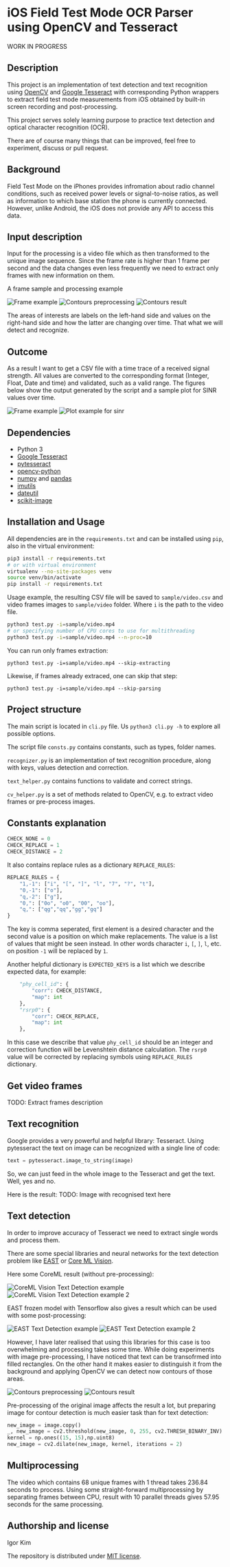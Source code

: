 # iOS Field Test Mode OCR Parser using OpenCV and Tesseract

WORK IN PROGRESS

## Description
This project is an implementation of text detection and text recognition using [OpenCV](https://opencv.org) and [Google Tesseract](https://opensource.google.com/projects/tesseract) with corresponding Python wrappers to extract field test mode measurements from iOS obtained by built-in screen recording and post-processing.

This project serves solely learning purpose to practice text detection and optical character recognition (OCR).

There are of course many things that can be improved, feel free to experiment, discuss or pull request.

## Background
Field Test Mode on the iPhones provides infromation about radio channel conditions, such as received power levels or signal-to-noise ratios, as well as information to which base station the phone is currently connected. However, unlike Android, the iOS does not provide any API to access this data.

## Input description
Input for the processing is a video file which as then transformed to the unique image sequence. Since the frame rate is higher than 1 frame per second and the data changes even less frequently we need to extract only frames with new information on them.

A frame sample and processing example

![Frame example](screenshots/frame0.png)
![Contours preprocessing](screenshots/preprocessing.png) 
![Contours result](screenshots/contours.png) 

The areas of interests are labels on the left-hand side and values on the right-hand side and how the latter are changing over time. That what we will detect and recognize.

## Outcome
As a result I want to get a CSV file with a time trace of a received signal strength. All values are converted to the corresponding format (Integer, Float, Date and time) and validated, such as a valid range. The figures below show the output generated by the script and a sample plot for SINR values over time.

![Frame example](screenshots/table.png) 
![Plot example for sinr](screenshots/plot.png)

## Dependencies
* Python 3
* [Google Tesseract](https://github.com/tesseract-ocr/tesseract)
* [pytesseract](https://pypi.org/project/pytesseract/)
* [opencv-python](https://pypi.org/project/opencv-python/)
* [numpy](https://pypi.org/project/numpy/) and [pandas](https://pypi.org/project/pandas/) 
* [imutils](https://pypi.org/project/imutils/)
* [dateutil](https://pypi.org/project/python-dateutil/)
* [scikit-image](https://scikit-image.org)

## Installation and Usage
All dependencies are in the `requirements.txt` and can be installed using `pip`, also in the virtual environment:
```bash
pip3 install -r requirements.txt
# or with virtual environment
virtualenv --no-site-packages venv
source venv/bin/activate
pip install -r requirements.txt
```

Usage example, the resulting CSV file will be saved to `sample/video.csv` and video frames images to `sample/video` folder. Where `i` is the path to the video file.
```bash
python3 test.py -i=sample/video.mp4
# or specifying number of CPU cores to use for multithreading
python3 test.py -i=sample/video.mp4 --n-proc=10
```

You can run only frames extraction:
```
python3 test.py -i=sample/video.mp4 --skip-extracting
```

Likewise, if frames already extraced, one can skip that step:
```
python3 test.py -i=sample/video.mp4 --skip-parsing
```

## Project structure
The main script is located in `cli.py` file. Us `python3 cli.py -h` to explore all possible options.

The script file `consts.py` contains constants, such as types, folder names. 

`recognizer.py` is an implementation of text recognition procedure, along with keys, values detection and correction.

`text_helper.py` contains functions to validate and correct strings.

`cv_helper.py` is a set of methods related to OpenCV, e.g. to extract video frames or pre-process images.

## Constants explanation

```python
CHECK_NONE = 0
CHECK_REPLACE = 1
CHECK_DISTANCE = 2
```
It also contains replace rules as a dictionary `REPLACE_RULES`:
```python
REPLACE_RULES = {
    "1,-1": ["i", "[", "]", "l", "7", "?", "t"],
    "0,-1": ["o"],
    "q,-2": ["g"],
    "0,": ["0o", "o0", "00", "oo"],
    "q,": ["qg","qq","gg","gq"]
}
```
The key is comma seperated, first element is a desired character and the second value is a position on which make replacements. The value is a list of values that might be seen instead. In other words character `i`, `[`, `]`, `l`, etc. on position `-1` will be replaced by `1`.

Another helpful dictionary is `EXPECTED_KEYS` is a list which we describe expected data, for example:
```python
    "phy_cell_id": {
        "corr": CHECK_DISTANCE,
        "map": int
    },
    "rsrp0": {
        "corr": CHECK_REPLACE,
        "map": int
    },
```
In this case we describe that value `phy_cell_id` should be an integer and correction function will be Levenshtein distance calculation. The `rsrp0` value will be corrected by replacing symbols using `REPLACE_RULES` dictionary.

## Get video frames
TODO: Extract frames description

## Text recognition
Google provides a very powerful and helpful library: Tesseract. Using pytesseract the text on image can be recognized with a single line of code:
```python
text = pytesseract.image_to_string(image)
```

So, we can just feed in the whole image to the Tesseract and get the text. Well, yes and no.

Here is the result:
TODO: Image with recognised text here

## Text detection
In order to improve accuracy of Tesseract we need to extract single words and process them.

There are some special libraries and neural networks for the text detection problem like [EAST](https://github.com/argman/EAST) or [Core ML Vision](https://developer.apple.com/documentation/vision).

Here some CoreML result (without pre-processing):

![CoreML Vision Text Detection example](screenshots/coreml.png) ![CoreML Vision Text Detection example 2](screenshots/coreml1.png)

EAST frozen model with Tensorflow also gives a result which can be used with some post-processing:

![EAST Text Detection example](screenshots/east.png) 
![EAST Text Detection example 2](screenshots/east1.png)

However, I have later realised that using this libraries for this case is too overwhelming and processing takes some time. While doing experiments with image pre-processing, I have noticed that text can be transofrmed into filled rectangles. On the other hand it makes easier to distinguish it from the background and applying OpenCV we can detect now contours of those areas.

![Contours preprocessing](screenshots/preprocessing.png) 
![Contours result](screenshots/contours.png) 

Pre-processing of the original image affects the result a lot, but preparing image for contour detection is much easier task than for text detection:
```python
new_image = image.copy()
_, new_image = cv2.threshold(new_image, 0, 255, cv2.THRESH_BINARY_INV)
kernel = np.ones((15, 15),np.uint8)
new_image = cv2.dilate(new_image, kernel, iterations = 2)
```

## Multiprocessing
The video which contains 68 unique frames with 1 thread takes 236.84 seconds to process. Using some straight-forward multiprocessing by separating frames between CPU, result with 10 parallel threads gives 57.95 seconds for the same processing.

## Authorship and license
Igor Kim

The repository is distributed under [MIT license](LICENSE.md).
